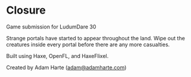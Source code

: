 Closure
=======

Game submission for LudumDare 30

Strange portals have started to appear throughout the land. Wipe out the creatures inside every portal before there are any more casualties.


Built using Haxe, OpenFL, and HaxeFlixel.

Created by Adam Harte (adam@adamharte.com)
